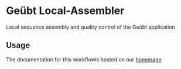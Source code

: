 
# Geübt Local-Assembler

Local sequence assembly and quality control of the Geübt application

## Usage

The documentation for this workflowis hosted on our [homepage](https://nrw-geubt.github.io/local-assembler)
